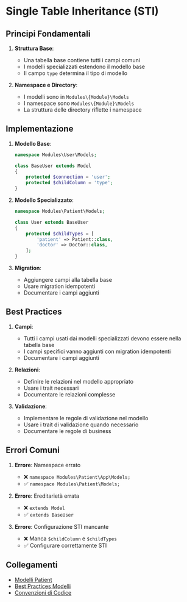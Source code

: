 # Single Table Inheritance (STI)

## Principi Fondamentali

1. **Struttura Base**:
   - Una tabella base contiene tutti i campi comuni
   - I modelli specializzati estendono il modello base
   - Il campo `type` determina il tipo di modello

2. **Namespace e Directory**:
   - I modelli sono in `Modules\{Module}\Models`
   - I namespace sono `Modules\{Module}\Models`
   - La struttura delle directory riflette i namespace

## Implementazione

1. **Modello Base**:
   ```php
   namespace Modules\User\Models;
   
   class BaseUser extends Model
   {
       protected $connection = 'user';
       protected $childColumn = 'type';
   }
   ```

2. **Modello Specializzato**:
   ```php
   namespace Modules\Patient\Models;
   
   class User extends BaseUser
   {
       protected $childTypes = [
           'patient' => Patient::class,
           'doctor' => Doctor::class,
       ];
   }
   ```

3. **Migration**:
   - Aggiungere campi alla tabella base
   - Usare migration idempotenti
   - Documentare i campi aggiunti

## Best Practices

1. **Campi**:
   - Tutti i campi usati dai modelli specializzati devono essere nella tabella base
   - I campi specifici vanno aggiunti con migration idempotenti
   - Documentare i campi aggiunti

2. **Relazioni**:
   - Definire le relazioni nel modello appropriato
   - Usare i trait necessari
   - Documentare le relazioni complesse

3. **Validazione**:
   - Implementare le regole di validazione nel modello
   - Usare i trait di validazione quando necessario
   - Documentare le regole di business

## Errori Comuni

1. **Errore**: Namespace errato
   - ❌ `namespace Modules\Patient\App\Models;`
   - ✅ `namespace Modules\Patient\Models;`

2. **Errore**: Ereditarietà errata
   - ❌ `extends Model`
   - ✅ `extends BaseUser`

3. **Errore**: Configurazione STI mancante
   - ❌ Manca `$childColumn` e `$childTypes`
   - ✅ Configurare correttamente STI

## Collegamenti

- [Modelli Patient](../Patient/docs/models.md)
- [Best Practices Modelli](./models.md)
- [Convenzioni di Codice](./coding-standards.md) 
